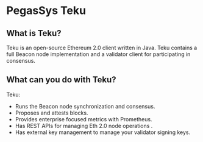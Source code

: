 # PegasSys Teku

## What is Teku? 

Teku is an open-source Ethereum 2.0 client written in Java. Teku contains a full Beacon node implementation 
and a validator client for participating in consensus. 

## What can you do with Teku? 

Teku: 

* Runs the Beacon node synchronization and consensus. 
* Proposes and attests blocks. 
* Provides enterprise focused metrics with Prometheus. 
* Has REST APIs for managing Eth 2.0 node operations . 
* Has external key management to manage your validator signing keys. 
